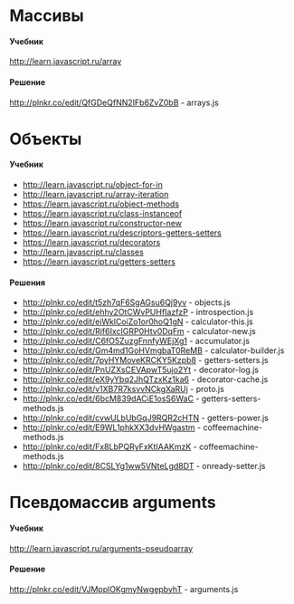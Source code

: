 # Массивы
#### Учебник
http://learn.javascript.ru/array

#### Решение
http://plnkr.co/edit/QfGDeQfNN2IFb6ZvZ0bB - arrays.js

# Объекты
#### Учебник
* http://learn.javascript.ru/object-for-in
* http://learn.javascript.ru/array-iteration
* https://learn.javascript.ru/object-methods
* https://learn.javascript.ru/class-instanceof
* https://learn.javascript.ru/constructor-new
* https://learn.javascript.ru/descriptors-getters-setters
* https://learn.javascript.ru/decorators
* http://learn.javascript.ru/classes
* https://learn.javascript.ru/getters-setters

#### Решения
* http://plnkr.co/edit/t5zh7qF6SgAGsu6Qj9yv - objects.js
* http://plnkr.co/edit/ehhy2OtCWvPUHfIazfzP - introspection.js
* http://plnkr.co/edit/eiWklCoiZo1or0hoQ1gN - calculator-this.js
* http://plnkr.co/edit/Rjf6IxcIGRP0Htv0DqFm - calculator-new.js
* http://plnkr.co/edit/C6fO5ZuzgFnnfyWEjXg1 - accumulator.js
* http://plnkr.co/edit/Gm4md1GoHVmgbaT0ReMB - calculator-builder.js
* http://plnkr.co/edit/7pyHYMoveKRCKY5Kzpb8 - getters-setters.js
* http://plnkr.co/edit/PnUZXsCEVApwT5ujo2Yt - decorator-log.js
* http://plnkr.co/edit/eX9yYbq2JhQTzxKz1ka6 - decorator-cache.js
* http://plnkr.co/edit/v1XB7R7ksvvNCkgXaRUj - proto.js
* http://plnkr.co/edit/6bcM839dACiE1osS6WaC - getters-setters-methods.js
* http://plnkr.co/edit/cvwULbUbGqJ9RQR2cHTN - getters-power.js
* http://plnkr.co/edit/E9WL1phkXX3dvHWgastm - coffeemachine-methods.js
* http://plnkr.co/edit/Fx8LbPQRyFxKtIAAKmzK - coffeemachine-methods.js
* http://plnkr.co/edit/8CSLYg1ww5VNteLgd8DT - onready-setter.js


# Псевдомассив arguments
#### Учебник
http://learn.javascript.ru/arguments-pseudoarray

#### Решение
http://plnkr.co/edit/VJMpplOKgmyNwgepbyhT - arguments.js
